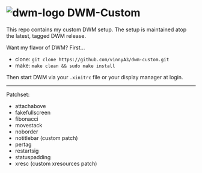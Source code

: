 ![dwm-logo](https://github.com/vinnyA3/dwm-custom/blob/patched/dwm.png?raw=true)
DWM-Custom
===

This repo contains my custom DWM setup.  The setup is maintained atop the
latest, tagged DWM release.

Want my flavor of DWM? First...
  * clone: `git clone https://github.com/vinnyA3/dwm-custom.git`
  * make:  `make clean && sudo make install` 

Then start DWM via your `.xinitrc` file or your display manager at login.

---

Patchset:
  * attachabove
  * fakefullscreen
  * fibonacci
  * movestack
  * noborder
  * notitlebar (custom patch)
  * pertag
  * restartsig
  * statuspadding
  * xresc (custom xresources patch)
